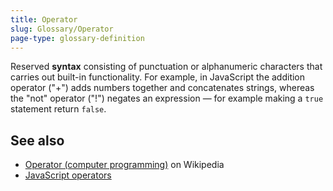 ```yaml
---
title: Operator
slug: Glossary/Operator
page-type: glossary-definition
---
```




Reserved **syntax** consisting of punctuation or alphanumeric characters that carries out built-in functionality. For example, in JavaScript the addition operator ("+") adds numbers together and concatenates strings, whereas the "not" operator ("!") negates an expression — for example making a `true` statement return `false`.

## See also

- [Operator (computer programming)](<https://en.wikipedia.org/wiki/Operator_(computer_programming)>) on Wikipedia
- [JavaScript operators](/Web/JavaScript/Reference/Operators)
